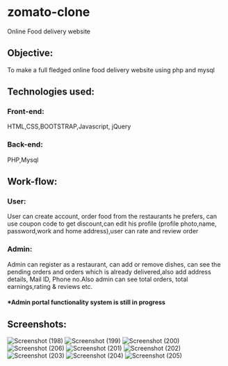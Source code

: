 # zomato-clone
Online Food delivery website

## Objective:
To make a full fledged online food delivery website using php and mysql

## Technologies used:
### Front-end: 
HTML,CSS,BOOTSTRAP,Javascript, jQuery
### Back-end: 
PHP,Mysql

## Work-flow:
### User:
User can create account, order food from the restaurants he prefers, can use coupon code to get discount,can edit his profile (profile photo,name, password,work and home address),user can rate and review order 
### Admin:
Admin can register as a restaurant, can add or remove dishes, can see the pending orders and orders which is already delivered,also add address details, Mail ID, Phone no.Also admin can see total orders, total earnings,rating & reviews etc.
#### *Admin portal functionality system is still in progress

## Screenshots:
![Screenshot (198)](https://user-images.githubusercontent.com/64964968/84168753-6932b000-aa95-11ea-989a-c8191bbd8a24.png)
![Screenshot (199)](https://user-images.githubusercontent.com/64964968/84169331-24f3df80-aa96-11ea-9d17-3a40223afb60.png)
![Screenshot (200)](https://user-images.githubusercontent.com/64964968/84169341-26bda300-aa96-11ea-9208-864dde6e61dd.png)
![Screenshot (206)](https://user-images.githubusercontent.com/64964968/84171412-684f4d80-aa98-11ea-9daf-984eae2492ae.png)
![Screenshot (201)](https://user-images.githubusercontent.com/64964968/84169347-27eed000-aa96-11ea-8a4d-c3cf74838e7a.png)
![Screenshot (202)](https://user-images.githubusercontent.com/64964968/84169358-2a512a00-aa96-11ea-96cc-09c8750c752d.png)
![Screenshot (203)](https://user-images.githubusercontent.com/64964968/84169373-2d4c1a80-aa96-11ea-9bae-71116be443d7.png)
![Screenshot (204)](https://user-images.githubusercontent.com/64964968/84169382-2f15de00-aa96-11ea-92b3-7d2d80330354.png)
![Screenshot (205)](https://user-images.githubusercontent.com/64964968/84170930-d5aeae80-aa97-11ea-8cfe-3d204f2b11bc.png)


